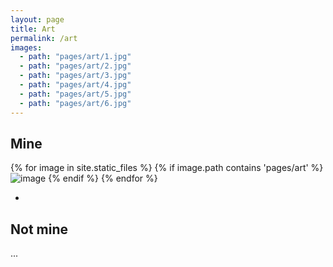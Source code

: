 ```yaml
---
layout: page
title: Art
permalink: /art
images:
  - path: "pages/art/1.jpg"
  - path: "pages/art/2.jpg"
  - path: "pages/art/3.jpg"
  - path: "pages/art/4.jpg"
  - path: "pages/art/5.jpg"
  - path: "pages/art/6.jpg"
---
```


## Mine

{% for image in site.static_files %}
    {% if image.path contains 'pages/art' %}
<img src="{{image.path | relative_url}}" alt="image" />
    {% endif %}
{% endfor %}

-

## Not mine

...